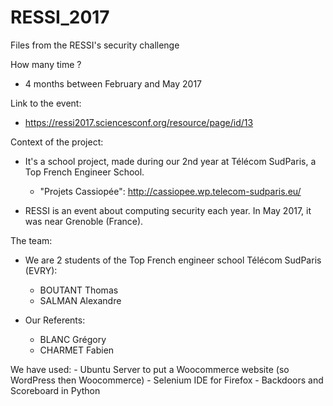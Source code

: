 # RESSI_2017
Files from the RESSI's security challenge


How many time ?
- 4 months between February and May 2017


Link to the event:
- https://ressi2017.sciencesconf.org/resource/page/id/13


Context of the project:
- It's a school project, made during our 2nd year at Télécom SudParis, a Top French Engineer School.
	- "Projets Cassiopée": http://cassiopee.wp.telecom-sudparis.eu/

- RESSI is an event about computing security each year. In May 2017, it was near Grenoble (France).


The team:
- We are 2 students of the Top French engineer school Télécom SudParis (EVRY):
	- BOUTANT Thomas
	- SALMAN Alexandre

- Our Referents:
	- BLANC Grégory
	- CHARMET Fabien



We have used: 
	- Ubuntu Server to put a Woocommerce website (so WordPress then Woocommerce)
	- Selenium IDE for Firefox
	- Backdoors and Scoreboard in Python